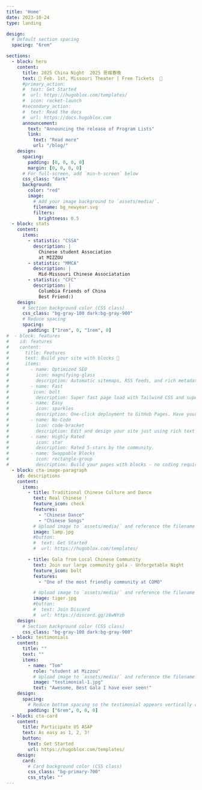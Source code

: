 ```yaml
---
title: 'Home'
date: 2023-10-24
type: landing

design:
  # Default section spacing
  spacing: "6rem"

sections:
  - block: hero
    content:
      title: 2025 China Night  2025 哥城春晚
      text: 🧱 Feb. 1st, Missouri Theater | Free Tickets  🧱
      #primary_action:
      #  text: Get Started
      #  url: https://hugoblox.com/templates/
      #  icon: rocket-launch
      #secondary_action:
      #  text: Read the docs
      #  url: https://docs.hugoblox.com
      announcement:
        text: "Announcing the release of Program Lists"
        link:
          text: "Read more"
          url: "/blog/"
    design:
      spacing:
        padding: [0, 0, 0, 0]
        margin: [0, 0, 0, 0]
      # For full-screen, add `min-h-screen` below
      css_class: "dark"
      background:
        color: "red"
        image:
          # Add your image background to `assets/media/`.
          filename: bg_newyear.svg
          filters:
            brightness: 0.5
  - block: stats
    content:
      items:
        - statistic: "CSSA"
          description: |
            Chinese student Association
            at MIZZOU
        - statistic: "MMCA"
          description: |
            Mid-Missouri Chinese Associatation
        - statistic: "CFC"
          description: |
            Columbia Friends of China 
            Best Friend:)
    design:
      # Section background color (CSS class)
      css_class: "bg-gray-100 dark:bg-gray-900"
      # Reduce spacing
      spacing:
        padding: ["1rem", 0, "1rem", 0]
#  - block: features
#    id: features
#    content:
#      title: Features
#      text: Build your site with blocks 🧱
#      items:
#        - name: Optimized SEO
#          icon: magnifying-glass
#          description: Automatic sitemaps, RSS feeds, and rich metadata take the pain out of SEO and syndication.
#        - name: Fast
#         icon: bolt
#          description: Super fast page load with Tailwind CSS and super fast site building with Hugo.
#        - name: Easy
#          icon: sparkles
#          description: One-click deployment to GitHub Pages. Have your new website live within 5 minutes!
#        - name: No-Code
#          icon: code-bracket
#          description: Edit and design your site just using rich text (Markdown) and configurable YAML parameters.
#        - name: Highly Rated
#          icon: star
#          description: Rated 5-stars by the community.
#        - name: Swappable Blocks
#          icon: rectangle-group
#          description: Build your pages with blocks - no coding required!
  - block: cta-image-paragraph
    id: descriptions
    content:
      items:
        - title: Traditional Chinese Culture and Dance
          text: Real Chinese !
          feature_icon: check
          features:
            - "Chinese Dance"
            - "Chinese Songs"
          # Upload image to `assets/media/` and reference the filename here
          image: lamp.jpg
          #button:
          #  text: Get Started
          #  url: https://hugoblox.com/templates/

        - title: Gala from Local Chinese Community
          text: Join our large community gala - Unforgetable Night
          feature_icon: bolt
          features:
            - "One of the most friendly community at COMO"

          # Upload image to `assets/media/` and reference the filename here
          image: tiger.jpg
          #button:
          #  text: Join Discord
          #  url: https://discord.gg/z8wNYzb
    design:
      # Section background color (CSS class)
      css_class: "bg-gray-100 dark:bg-gray-900"
  - block: testimonials
    content:
      title: ""
      text: ""
      items:
        - name: "Tom"
          role: "student at Mizzou"
          # Upload image to `assets/media/` and reference the filename here
          image: "testimonial-1.jpg"
          text: "Awesome, Best Gala I have ever seen!"
    design:
      spacing:
        # Reduce bottom spacing so the testimonial appears vertically centered between sections
        padding: ["6rem", 0, 0, 0]
  - block: cta-card
    content:
      title: Participate US ASAP
      text: As easy as 1, 2, 3!
      button:
        text: Get Started
        url: https://hugoblox.com/templates/
    design:
      card:
        # Card background color (CSS class)
        css_class: "bg-primary-700"
        css_style: ""
---
```

